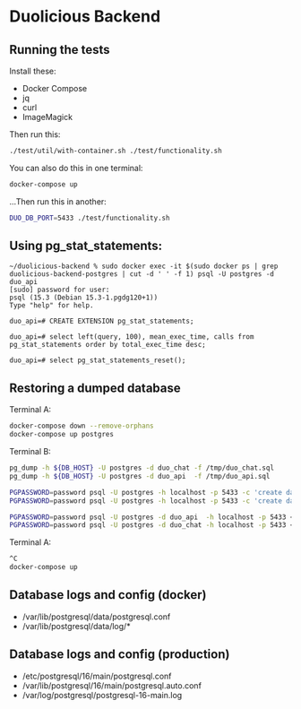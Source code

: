 # Duolicious Backend

## Running the tests

Install these:

* Docker Compose
* jq
* curl
* ImageMagick

Then run this:

```bash
./test/util/with-container.sh ./test/functionality.sh
```

You can also do this in one terminal:

```bash
docker-compose up
```

...Then run this in another:

```bash
DUO_DB_PORT=5433 ./test/functionality.sh
```

## Using pg_stat_statements:

```
~/duolicious-backend % sudo docker exec -it $(sudo docker ps | grep duolicious-backend-postgres | cut -d ' ' -f 1) psql -U postgres -d duo_api
[sudo] password for user:
psql (15.3 (Debian 15.3-1.pgdg120+1))
Type "help" for help.

duo_api=# CREATE EXTENSION pg_stat_statements;

duo_api=# select left(query, 100), mean_exec_time, calls from pg_stat_statements order by total_exec_time desc;

duo_api=# select pg_stat_statements_reset();
```

## Restoring a dumped database

Terminal A:

```bash
docker-compose down --remove-orphans
docker-compose up postgres
```

Terminal B:
```bash
pg_dump -h ${DB_HOST} -U postgres -d duo_chat -f /tmp/duo_chat.sql
pg_dump -h ${DB_HOST} -U postgres -d duo_api  -f /tmp/duo_api.sql

PGPASSWORD=password psql -U postgres -h localhost -p 5433 -c 'create database duo_api;'
PGPASSWORD=password psql -U postgres -h localhost -p 5433 -c 'create database duo_chat;'

PGPASSWORD=password psql -U postgres -d duo_api  -h localhost -p 5433 < /tmp/duo_api.sql
PGPASSWORD=password psql -U postgres -d duo_chat -h localhost -p 5433 < /tmp/duo_chat.sql
```

Terminal A:

```bash
^C
docker-compose up
```

## Database logs and config (docker)

* /var/lib/postgresql/data/postgresql.conf
* /var/lib/postgresql/data/log/*

## Database logs and config (production)

* /etc/postgresql/16/main/postgresql.conf
* /var/lib/postgresql/16/main/postgresql.auto.conf
* /var/log/postgresql/postgresql-16-main.log
